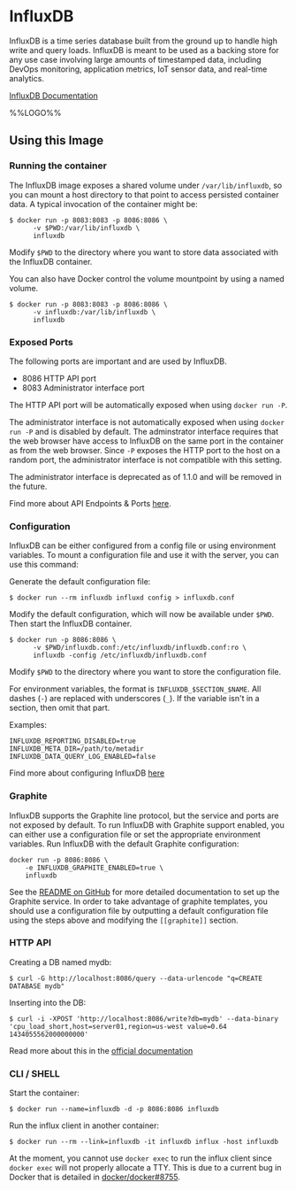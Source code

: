 # InfluxDB

InfluxDB is a time series database built from the ground up to handle high write and query loads. InfluxDB is meant to be used as a backing store for any use case involving large amounts of timestamped data, including DevOps monitoring, application metrics, IoT sensor data, and real-time analytics.

[InfluxDB Documentation](https://docs.influxdata.com/influxdb/latest/)

%%LOGO%%

## Using this Image

### Running the container

The InfluxDB image exposes a shared volume under `/var/lib/influxdb`, so you can mount a host directory to that point to access persisted container data. A typical invocation of the container might be:

```console
$ docker run -p 8083:8083 -p 8086:8086 \
      -v $PWD:/var/lib/influxdb \
      influxdb
```

Modify `$PWD` to the directory where you want to store data associated with the InfluxDB container.

You can also have Docker control the volume mountpoint by using a named volume.

```console
$ docker run -p 8083:8083 -p 8086:8086 \
      -v influxdb:/var/lib/influxdb \
      influxdb
```

### Exposed Ports

The following ports are important and are used by InfluxDB.

-	8086 HTTP API port
-	8083 Administrator interface port

The HTTP API port will be automatically exposed when using `docker run -P`.

The administrator interface is not automatically exposed when using `docker run -P` and is disabled by default. The adminstrator interface requires that the web browser have access to InfluxDB on the same port in the container as from the web browser. Since `-P` exposes the HTTP port to the host on a random port, the administrator interface is not compatible with this setting.

The administrator interface is deprecated as of 1.1.0 and will be removed in the future.

Find more about API Endpoints & Ports [here](https://docs.influxdata.com/influxdb/latest/concepts/api/).

### Configuration

InfluxDB can be either configured from a config file or using environment variables. To mount a configuration file and use it with the server, you can use this command:

Generate the default configuration file:

```console
$ docker run --rm influxdb influxd config > influxdb.conf
```

Modify the default configuration, which will now be available under `$PWD`. Then start the InfluxDB container.

```console
$ docker run -p 8086:8086 \
      -v $PWD/influxdb.conf:/etc/influxdb/influxdb.conf:ro \
      influxdb -config /etc/influxdb/influxdb.conf
```

Modify `$PWD` to the directory where you want to store the configuration file.

For environment variables, the format is `INFLUXDB_$SECTION_$NAME`. All dashes (`-`) are replaced with underscores (`_`). If the variable isn't in a section, then omit that part.

Examples:

```console
INFLUXDB_REPORTING_DISABLED=true
INFLUXDB_META_DIR=/path/to/metadir
INFLUXDB_DATA_QUERY_LOG_ENABLED=false
```

Find more about configuring InfluxDB [here](https://docs.influxdata.com/influxdb/latest/introduction/installation/)

### Graphite

InfluxDB supports the Graphite line protocol, but the service and ports are not exposed by default. To run InfluxDB with Graphite support enabled, you can either use a configuration file or set the appropriate environment variables. Run InfluxDB with the default Graphite configuration:

```console
docker run -p 8086:8086 \
    -e INFLUXDB_GRAPHITE_ENABLED=true \
    influxdb
```

See the [README on GitHub](https://github.com/influxdata/influxdb/blob/master/services/graphite/README.md) for more detailed documentation to set up the Graphite service. In order to take advantage of graphite templates, you should use a configuration file by outputting a default configuration file using the steps above and modifying the `[[graphite]]` section.

### HTTP API

Creating a DB named mydb:

```console
$ curl -G http://localhost:8086/query --data-urlencode "q=CREATE DATABASE mydb"
```

Inserting into the DB:

```console
$ curl -i -XPOST 'http://localhost:8086/write?db=mydb' --data-binary 'cpu_load_short,host=server01,region=us-west value=0.64 1434055562000000000'
```

Read more about this in the [official documentation](https://docs.influxdata.com/influxdb/latest/guides/writing_data/)

### CLI / SHELL

Start the container:

```console
$ docker run --name=influxdb -d -p 8086:8086 influxdb
```

Run the influx client in another container:

```console
$ docker run --rm --link=influxdb -it influxdb influx -host influxdb
```

At the moment, you cannot use `docker exec` to run the influx client since `docker exec` will not properly allocate a TTY. This is due to a current bug in Docker that is detailed in [docker/docker#8755](https://github.com/docker/docker/issues/8755).
